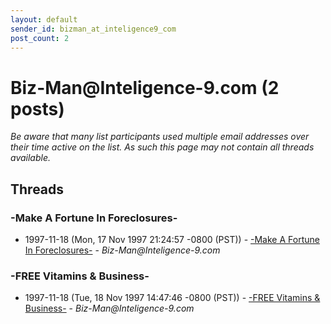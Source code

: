 ```yaml
---
layout: default
sender_id: bizman_at_inteligence9_com
post_count: 2
---
```


# Biz-Man<span>@</span>Inteligence-9.com (2 posts)

_Be aware that many list participants used multiple email addresses over their time active on the list. As such this page may not contain all threads available._

## Threads

### -Make A Fortune In Foreclosures-
+ 1997-11-18 (Mon, 17 Nov 1997 21:24:57 -0800 (PST)) - [-Make A Fortune In Foreclosures-](/archive/1997/11/5c2df22b1c08b670801840d6d6e96d6b382915dda9cec692a52c212ef7c255fe) - _Biz-Man@Inteligence-9.com_

### -FREE Vitamins & Business-
+ 1997-11-18 (Tue, 18 Nov 1997 14:47:46 -0800 (PST)) - [-FREE Vitamins & Business-](/archive/1997/11/340628e7f908608eb831aa40f7baf03e69cc6055a68977ba0f709d2c2aa2cc85) - _Biz-Man@Inteligence-9.com_

